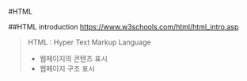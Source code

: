 #HTML

##HTML introduction
https://www.w3schools.com/html/html_intro.asp

> HTML : Hyper Text Markup Language
>
> - 웹페이지의 콘텐츠 표시
> - 웹페이지 구조 표시
